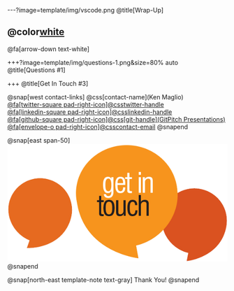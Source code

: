 ---?image=template/img/vscode.png
@title[Wrap-Up]

## @color[white](Wrap-Up)

@fa[arrow-down text-white]


+++?image=template/img/questions-1.png&size=80% auto
@title[Questions #1]


+++
@title[Get In Touch #3]

@snap[west contact-links]
@css[contact-name](Ken Maglio)<br>
<a href="https://twitter.com/kenmaglio">
@fa[twitter-square pad-right-icon]@css[twitter-handle](@kenmaglio)
</a><br>
<a href="https://linkedin.com/in/kenmaglio">
@fa[linkedin-square pad-right-icon]@css[linkedin-handle](kenmaglio)
</a><br>
<a href="https://github.com/kenmaglio/git-pitch">
@fa[github-square pad-right-icon]@css[git-handle](GitPitch Presentations)
</a><br>
<a href="mailto: kenmaglio@outlook.com">
@fa[envelope-o pad-right-icon]@css[contact-email](kenmaglio@outlook.com)
</a>
@snapend

@snap[east span-50]
![](template/img/contact-1.png)
@snapend

@snap[north-east template-note text-gray]
Thank You!
@snapend
